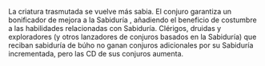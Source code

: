 La criatura trasmutada se vuelve más sabia. El conjuro garantiza un bonificador de mejora a la Sabiduría , añadiendo el beneficio de costumbre a las habilidades relacionadas con Sabiduría. Clérigos, druidas y exploradores (y otros lanzadores de conjuros basados en la Sabiduría) que reciban sabiduría de búho no ganan conjuros adicionales por su Sabiduría incrementada, pero las CD de sus conjuros aumenta.
